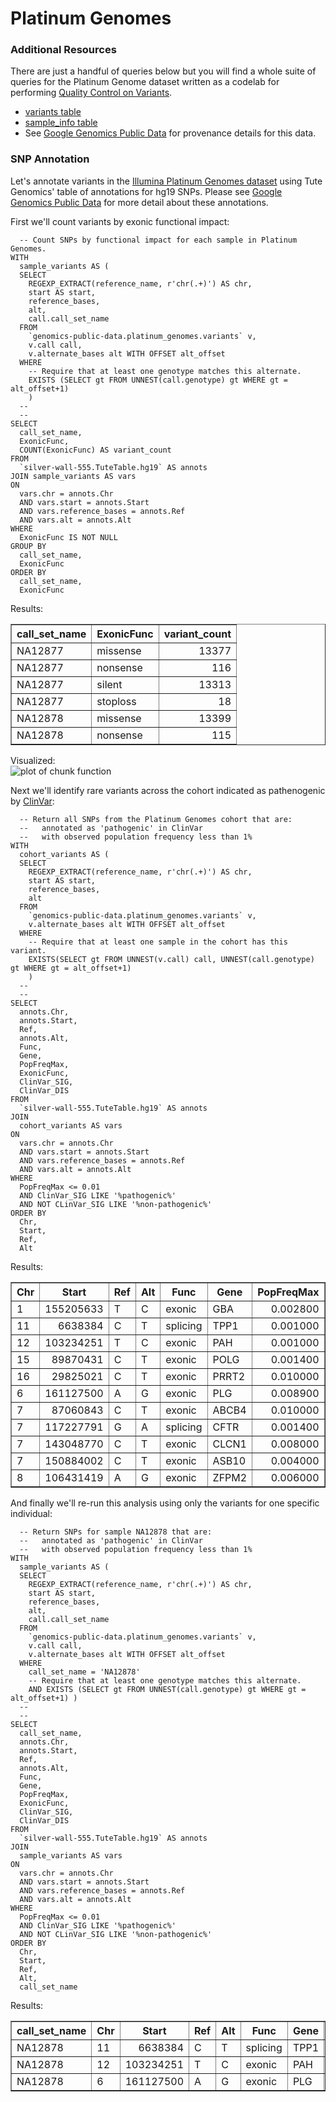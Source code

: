 Platinum Genomes
================

### Additional Resources

There are just a handful of queries below but you will find a whole suite of
queries for the Platinum Genome dataset written as a codelab for performing
[Quality Control on Variants](https://github.com/googlegenomics/codelabs/tree/master/R/PlatinumGenomes-QC).

* [variants table](https://bigquery.cloud.google.com/table/genomics-public-data:platinum_genomes.variants?pli=1)
* [sample_info table](https://bigquery.cloud.google.com/table/google.com:biggene:platinum_genomes.sample_info)
* See [Google Genomics Public Data](http://googlegenomics.readthedocs.io/en/latest/use_cases/discover_public_data/platinum_genomes.html)
for provenance details for this data.





### SNP Annotation

Let's annotate variants in the [Illumina Platinum Genomes dataset](http://googlegenomics.readthedocs.io/en/latest/use_cases/discover_public_data/platinum_genomes.html)
using Tute Genomics' table of annotations for hg19 SNPs.  Please see [Google Genomics Public Data](http://googlegenomics.readthedocs.io/en/latest/use_cases/discover_public_data/tute_genomics_public_data.html)
for more detail about these annotations.

First we'll count variants by exonic functional impact:

```
  -- Count SNPs by functional impact for each sample in Platinum Genomes.
WITH
  sample_variants AS (
  SELECT
    REGEXP_EXTRACT(reference_name, r'chr(.+)') AS chr,
    start AS start,
    reference_bases,
    alt,
    call.call_set_name
  FROM
    `genomics-public-data.platinum_genomes.variants` v,
    v.call call,
    v.alternate_bases alt WITH OFFSET alt_offset
  WHERE
    -- Require that at least one genotype matches this alternate.
    EXISTS (SELECT gt FROM UNNEST(call.genotype) gt WHERE gt = alt_offset+1)
    )
  --
  --
SELECT
  call_set_name,
  ExonicFunc,
  COUNT(ExonicFunc) AS variant_count
FROM
  `silver-wall-555.TuteTable.hg19` AS annots
JOIN sample_variants AS vars
ON
  vars.chr = annots.Chr
  AND vars.start = annots.Start
  AND vars.reference_bases = annots.Ref
  AND vars.alt = annots.Alt
WHERE
  ExonicFunc IS NOT NULL
GROUP BY
  call_set_name,
  ExonicFunc
ORDER BY
  call_set_name,
  ExonicFunc
```

Results:
<!-- html table generated in R 3.2.3 by xtable 1.8-2 package -->
<!-- Mon Dec  5 14:37:49 2016 -->
<table border=1>
<tr> <th> call_set_name </th> <th> ExonicFunc </th> <th> variant_count </th>  </tr>
  <tr> <td> NA12877 </td> <td> missense </td> <td align="right">   13377 </td> </tr>
  <tr> <td> NA12877 </td> <td> nonsense </td> <td align="right">     116 </td> </tr>
  <tr> <td> NA12877 </td> <td> silent </td> <td align="right">   13313 </td> </tr>
  <tr> <td> NA12877 </td> <td> stoploss </td> <td align="right">      18 </td> </tr>
  <tr> <td> NA12878 </td> <td> missense </td> <td align="right">   13399 </td> </tr>
  <tr> <td> NA12878 </td> <td> nonsense </td> <td align="right">     115 </td> </tr>
   </table>

Visualized:
<img src="figure/function-1.png" title="plot of chunk function" alt="plot of chunk function" style="display: block; margin: auto;" />

Next we'll identify rare variants across the cohort indicated as pathenogenic
by [ClinVar](https://www.ncbi.nlm.nih.gov/clinvar/):

```
  -- Return all SNPs from the Platinum Genomes cohort that are:
  --   annotated as 'pathogenic' in ClinVar
  --   with observed population frequency less than 1%
WITH
  cohort_variants AS (
  SELECT
    REGEXP_EXTRACT(reference_name, r'chr(.+)') AS chr,
    start AS start,
    reference_bases,
    alt
  FROM
    `genomics-public-data.platinum_genomes.variants` v,
    v.alternate_bases alt WITH OFFSET alt_offset
  WHERE
    -- Require that at least one sample in the cohort has this variant.
    EXISTS(SELECT gt FROM UNNEST(v.call) call, UNNEST(call.genotype) gt WHERE gt = alt_offset+1)
    )
  --
  --
SELECT
  annots.Chr,
  annots.Start,
  Ref,
  annots.Alt,
  Func,
  Gene,
  PopFreqMax,
  ExonicFunc,
  ClinVar_SIG,
  ClinVar_DIS
FROM
  `silver-wall-555.TuteTable.hg19` AS annots
JOIN
  cohort_variants AS vars
ON
  vars.chr = annots.Chr
  AND vars.start = annots.Start
  AND vars.reference_bases = annots.Ref
  AND vars.alt = annots.Alt
WHERE
  PopFreqMax <= 0.01
  AND ClinVar_SIG LIKE '%pathogenic%'
  AND NOT CLinVar_SIG LIKE '%non-pathogenic%'
ORDER BY
  Chr,
  Start,
  Ref,
  Alt
```

Results:
<!-- html table generated in R 3.2.3 by xtable 1.8-2 package -->
<!-- Mon Dec  5 14:37:54 2016 -->
<table border=1>
<tr> <th> Chr </th> <th> Start </th> <th> Ref </th> <th> Alt </th> <th> Func </th> <th> Gene </th> <th> PopFreqMax </th> <th> ExonicFunc </th> <th> ClinVar_SIG </th> <th> ClinVar_DIS </th>  </tr>
  <tr> <td> 1 </td> <td align="right"> 155205633 </td> <td> T </td> <td> C </td> <td> exonic </td> <td> GBA </td> <td align="right"> 0.002800 </td> <td> missense </td> <td> pathogenic|other|other|pathogenic </td> <td> Gaucher's_disease,_type_1|Parkinson_disease,_late-onset,_susceptibility_to|Dementia,_Lewy_body,_susceptibility_to|not_provided;Gaucher_disease </td> </tr>
  <tr> <td> 11 </td> <td align="right"> 6638384 </td> <td> C </td> <td> T </td> <td> splicing </td> <td> TPP1 </td> <td align="right"> 0.001000 </td> <td>  </td> <td> pathogenic|pathogenic </td> <td> Ceroid_lipofuscinosis,_neuronal,_2|Spinocerebellar_ataxia,_autosomal_recessive_7 </td> </tr>
  <tr> <td> 12 </td> <td align="right"> 103234251 </td> <td> T </td> <td> C </td> <td> exonic </td> <td> PAH </td> <td align="right"> 0.001000 </td> <td> missense </td> <td> pathogenic|pathogenic </td> <td> Hyperphenylalaninemia,_non-pku|not_provided </td> </tr>
  <tr> <td> 15 </td> <td align="right"> 89870431 </td> <td> C </td> <td> T </td> <td> exonic </td> <td> POLG </td> <td align="right"> 0.001400 </td> <td> missense </td> <td> pathogenic|pathogenic|pathogenic|pathogenic </td> <td> Cerebellar_ataxia_infantile_with_progressive_external_ophthalmoplegia|Sensory_ataxic_neuropathy,_dysarthria,_and_ophthalmoparesis|Myoclonic_epilepsy_myopathy_sensory_ataxia|Progressive_sclerosing_poliodystrophy </td> </tr>
  <tr> <td> 16 </td> <td align="right"> 29825021 </td> <td> C </td> <td> T </td> <td> exonic </td> <td> PRRT2 </td> <td align="right"> 0.010000 </td> <td> missense </td> <td> pathogenic </td> <td> Dystonia_10;not_specified|not_provided </td> </tr>
  <tr> <td> 6 </td> <td align="right"> 161127500 </td> <td> A </td> <td> G </td> <td> exonic </td> <td> PLG </td> <td align="right"> 0.008900 </td> <td> missense </td> <td> pathogenic </td> <td> PLASMINOGEN_DEFICIENCY,_TYPE_I </td> </tr>
  <tr> <td> 7 </td> <td align="right"> 87060843 </td> <td> C </td> <td> T </td> <td> exonic </td> <td> ABCB4 </td> <td align="right"> 0.010000 </td> <td> missense </td> <td> pathogenic|pathogenic </td> <td> Cholestasis,_intrahepatic,_of_pregnancy_3|Cholecystitis </td> </tr>
  <tr> <td> 7 </td> <td align="right"> 117227791 </td> <td> G </td> <td> A </td> <td> splicing </td> <td> CFTR </td> <td align="right"> 0.001400 </td> <td>  </td> <td> pathogenic </td> <td> Cystic_fibrosis </td> </tr>
  <tr> <td> 7 </td> <td align="right"> 143048770 </td> <td> C </td> <td> T </td> <td> exonic </td> <td> CLCN1 </td> <td align="right"> 0.008000 </td> <td> nonsense </td> <td> pathogenic|pathogenic|pathogenic </td> <td> Congenital_myotonia,_autosomal_recessive_form|Congenital_myotonia,_autosomal_dominant_form|Myotonia_congenita </td> </tr>
  <tr> <td> 7 </td> <td align="right"> 150884002 </td> <td> C </td> <td> T </td> <td> exonic </td> <td> ASB10 </td> <td align="right"> 0.004000 </td> <td> missense </td> <td> pathogenic </td> <td> Glaucoma_1,_open_angle,_F </td> </tr>
  <tr> <td> 8 </td> <td align="right"> 106431419 </td> <td> A </td> <td> G </td> <td> exonic </td> <td> ZFPM2 </td> <td align="right"> 0.006000 </td> <td> missense </td> <td> pathogenic|pathogenic </td> <td> Tetralogy_of_Fallot|Double_outlet_right_ventricle </td> </tr>
   </table>

And finally we'll re-run this analysis using only the variants for one specific individual:

```
  -- Return SNPs for sample NA12878 that are:
  --   annotated as 'pathogenic' in ClinVar
  --   with observed population frequency less than 1%
WITH
  sample_variants AS (
  SELECT
    REGEXP_EXTRACT(reference_name, r'chr(.+)') AS chr,
    start AS start,
    reference_bases,
    alt,
    call.call_set_name
  FROM
    `genomics-public-data.platinum_genomes.variants` v,
    v.call call,
    v.alternate_bases alt WITH OFFSET alt_offset
  WHERE
    call_set_name = 'NA12878'
    -- Require that at least one genotype matches this alternate.
    AND EXISTS (SELECT gt FROM UNNEST(call.genotype) gt WHERE gt = alt_offset+1) )
  --
  --
SELECT
  call_set_name,
  annots.Chr,
  annots.Start,
  Ref,
  annots.Alt,
  Func,
  Gene,
  PopFreqMax,
  ExonicFunc,
  ClinVar_SIG,
  ClinVar_DIS
FROM
  `silver-wall-555.TuteTable.hg19` AS annots
JOIN
  sample_variants AS vars
ON
  vars.chr = annots.Chr
  AND vars.start = annots.Start
  AND vars.reference_bases = annots.Ref
  AND vars.alt = annots.Alt
WHERE
  PopFreqMax <= 0.01
  AND ClinVar_SIG LIKE '%pathogenic%'
  AND NOT CLinVar_SIG LIKE '%non-pathogenic%'
ORDER BY
  Chr,
  Start,
  Ref,
  Alt,
  call_set_name
```

Results:
<!-- html table generated in R 3.2.3 by xtable 1.8-2 package -->
<!-- Mon Dec  5 14:37:59 2016 -->
<table border=1>
<tr> <th> call_set_name </th> <th> Chr </th> <th> Start </th> <th> Ref </th> <th> Alt </th> <th> Func </th> <th> Gene </th> <th> PopFreqMax </th> <th> ExonicFunc </th> <th> ClinVar_SIG </th> <th> ClinVar_DIS </th>  </tr>
  <tr> <td> NA12878 </td> <td> 11 </td> <td align="right"> 6638384 </td> <td> C </td> <td> T </td> <td> splicing </td> <td> TPP1 </td> <td align="right"> 0.001000 </td> <td>  </td> <td> pathogenic|pathogenic </td> <td> Ceroid_lipofuscinosis,_neuronal,_2|Spinocerebellar_ataxia,_autosomal_recessive_7 </td> </tr>
  <tr> <td> NA12878 </td> <td> 12 </td> <td align="right"> 103234251 </td> <td> T </td> <td> C </td> <td> exonic </td> <td> PAH </td> <td align="right"> 0.001000 </td> <td> missense </td> <td> pathogenic|pathogenic </td> <td> Hyperphenylalaninemia,_non-pku|not_provided </td> </tr>
  <tr> <td> NA12878 </td> <td> 6 </td> <td align="right"> 161127500 </td> <td> A </td> <td> G </td> <td> exonic </td> <td> PLG </td> <td align="right"> 0.008900 </td> <td> missense </td> <td> pathogenic </td> <td> PLASMINOGEN_DEFICIENCY,_TYPE_I </td> </tr>
   </table>
